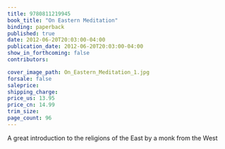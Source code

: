 ```yaml
---
title: 9780811219945
book_title: "On Eastern Meditation"
binding: paperback
published: true
date: 2012-06-20T20:03:00-04:00
publication_date: 2012-06-20T20:03:00-04:00
show_in_forthcoming: false
contributors:

cover_image_path: On_Eastern_Meditation_1.jpg
forsale: false
saleprice:
shipping_charge:
price_us: 13.95
price_cn: 14.99
trim_size:
page_count: 96
---
```

A great introduction to the religions of the East by a monk from the West


